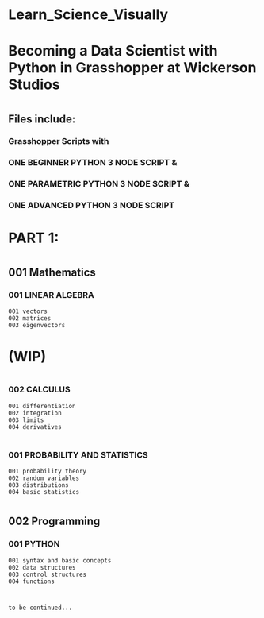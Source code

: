 # Learn_Science_Visually
# Becoming a Data Scientist with Python in Grasshopper at Wickerson Studios
#
## Files include:
### Grasshopper Scripts with
### ONE BEGINNER PYTHON 3 NODE SCRIPT &
### ONE PARAMETRIC PYTHON 3 NODE SCRIPT &
### ONE ADVANCED PYTHON 3 NODE SCRIPT
#
# PART 1:
#
## 001 Mathematics
  ### 001 LINEAR ALGEBRA
    001 vectors
    002 matrices
    003 eigenvectors
#
# (WIP) 
#
  ### 002 CALCULUS 
    001 differentiation
    002 integration
    003 limits
    004 derivatives
#
  ### 001 PROBABILITY AND STATISTICS
    001 probability theory
    002 random variables
    003 distributions
    004 basic statistics
#
## 002 Programming
  ### 001 PYTHON
    001 syntax and basic concepts
    002 data structures
    003 control structures
    004 functions
#
    to be continued...

    

